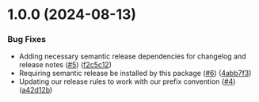 # 1.0.0 (2024-08-13)


### Bug Fixes

* Adding necessary semantic release dependencies for changelog and release notes ([#5](https://github.com/brendangeck/semantic-release-kaniko/issues/5)) ([f2c5c12](https://github.com/brendangeck/semantic-release-kaniko/commit/f2c5c12c463b73918ceceb11e6889d479bce0562))
* Requiring semantic release be installed by this package ([#6](https://github.com/brendangeck/semantic-release-kaniko/issues/6)) ([4abb7f3](https://github.com/brendangeck/semantic-release-kaniko/commit/4abb7f381152bd685294c7250487812d9e47d6a5))
* Updating our release rules to work with our prefix convention ([#4](https://github.com/brendangeck/semantic-release-kaniko/issues/4)) ([a42d12b](https://github.com/brendangeck/semantic-release-kaniko/commit/a42d12b29530b183588777749a4cd24eeb29c91b))
